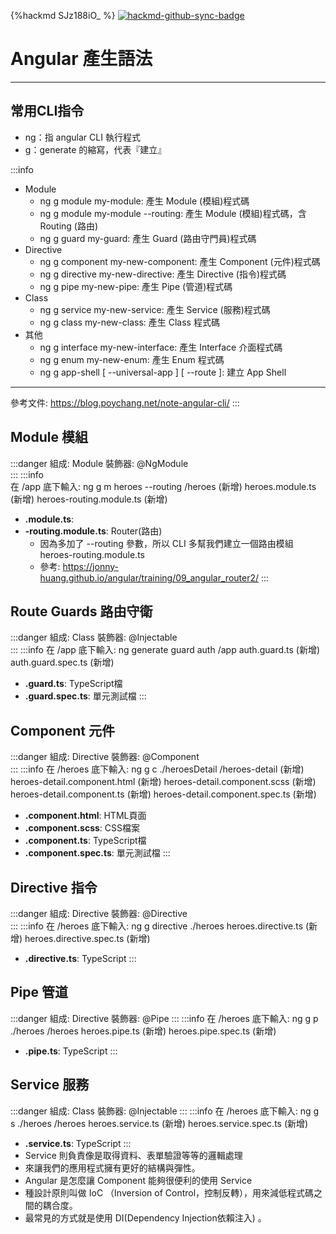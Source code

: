 {%hackmd SJz188iO_ %}
[![hackmd-github-sync-badge](https://hackmd.io/XeRcOAa-Q966snhT3Dr99w/badge)](https://hackmd.io/XeRcOAa-Q966snhT3Dr99w)

# Angular 產生語法
---
## 常用CLI指令
* ng：指 angular CLI 執行程式
* g：generate 的縮寫，代表『建立』

:::info
* Module
    * ng g module my-module: 產生 Module (模組)程式碼
    * ng g module my-module --routing: 產生 Module (模組)程式碼，含 Routing (路由)
    * ng g guard my-guard: 產生 Guard (路由守門員)程式碼
* Directive
    * ng g component my-new-component: 產生 Component (元件)程式碼 
    * ng g directive my-new-directive: 產生 Directive (指令)程式碼
    * ng g pipe my-new-pipe: 產生 Pipe (管道)程式碼
* Class
    * ng g service my-new-service: 產生 Service (服務)程式碼
    * ng g class my-new-class: 產生 Class 程式碼
* 其他
    * ng g interface my-new-interface: 產生 Interface 介面程式碼
    * ng g enum my-new-enum: 產生 Enum 程式碼
    * ng g app-shell [ --universal-app <universal-app-name>] [ --route <route>]:  建立 App Shell
---
參考文件: https://blog.poychang.net/note-angular-cli/
:::
## Module 模組
:::danger
組成: Module 
裝飾器: @NgModule   
:::
:::info  
    在 /app 底下輸入: ng g m heroes --routing
    /heroes                      (新增)
        heroes.module.ts         (新增)
        heroes-routing.module.ts (新增)
* **.module.ts**:
* **-routing.module.ts**: Router(路由) 
    * 因為多加了 --routing 參數，所以 CLI 多幫我們建立一個路由模組 heroes-routing.module.ts
    *  參考: https://jonny-huang.github.io/angular/training/09_angular_router2/
:::
## Route Guards 路由守衛
:::danger
組成: Class
裝飾器: @Injectable   
:::
:::info 
    在 /app 底下輸入: ng generate guard auth 
    /app 
        auth.guard.ts    (新增)
        auth.guard.spec.ts (新增)
* **.guard.ts**: TypeScript檔
* **.guard.spec.ts**: 單元測試檔
:::
## Component 元件
:::danger
組成: Directive
裝飾器: @Component   
:::
:::info 
    在 /heroes 底下輸入: ng g c ./heroesDetail 
    /heroes-detail (新增)
        heroes-detail.component.html    (新增)
        heroes-detail.component.scss    (新增)
        heroes-detail.component.ts      (新增)
        heroes-detail.component.spec.ts (新增)
* **.component.html**: HTML頁面
* **.component.scss**: CSS檔案
* **.component.ts**: TypeScript檔
* **.component.spec.ts**: 單元測試檔
:::   
## Directive 指令
:::danger
組成: Directive
裝飾器: @Directive  
:::
:::info 
    在 /heroes 底下輸入: ng g directive ./heroes
        heroes.directive.ts           (新增)
        heroes.directive.spec.ts      (新增)
* **.directive.ts**: TypeScript
:::
## Pipe 管道
:::danger
組成: Directive
裝飾器: @Pipe 
:::
:::info 
    在 /heroes 底下輸入: ng g p ./heroes
    /heroes
        heroes.pipe.ts           (新增)
        heroes.pipe.spec.ts      (新增)
* **.pipe.ts**: TypeScript
:::
## Service 服務
:::danger
組成: Class
裝飾器: @Injectable
:::
:::info 
    在 /heroes 底下輸入: ng g s ./heroes
    /heroes
        heroes.service.ts        (新增)
        heroes.service.spec.ts   (新增)
* **.service.ts**: TypeScript
::: 
* Service 則負責像是取得資料、表單驗證等等的邏輯處理
* 來讓我們的應用程式擁有更好的結構與彈性。
* Angular 是怎麼讓 Component 能夠很便利的使用 Service
* 種設計原則叫做 IoC （Inversion of Control，控制反轉），用來減低程式碼之間的耦合度。
* 最常見的方式就是使用 DI(Dependency Injection依賴注入) 。